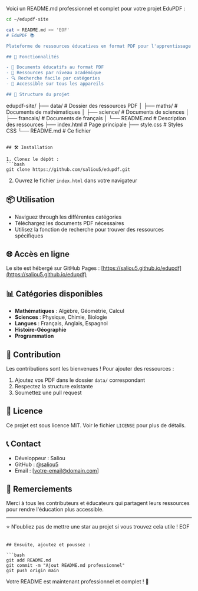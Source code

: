 Voici un README.md professionnel et complet pour votre projet EduPDF :

```bash
cd ~/edupdf-site

cat > README.md << 'EOF'
# EduPDF 📚

Plateforme de ressources éducatives en format PDF pour l'apprentissage et l'enseignement.

## 🚀 Fonctionnalités

- 📖 Documents éducatifs au format PDF
- 🎯 Ressources par niveau académique
- 🔍 Recherche facile par catégories
- 📱 Accessible sur tous les appareils

## 📁 Structure du projet

```
edupdf-site/
├── data/           # Dossier des ressources PDF
│   ├── maths/      # Documents de mathématiques
│   ├── science/    # Documents de sciences
│   ├── francais/   # Documents de français
│   └── README.md   # Description des ressources
├── index.html      # Page principale
├── style.css       # Styles CSS
└── README.md       # Ce fichier
```

## 🛠️ Installation

1. Clonez le dépôt :
```bash
git clone https://github.com/saliou5/edupdf.git
```

2. Ouvrez le fichier `index.html` dans votre navigateur

## 📦 Utilisation

- Naviguez through les différentes catégories
- Téléchargez les documents PDF nécessaires
- Utilisez la fonction de recherche pour trouver des ressources spécifiques

## 🌐 Accès en ligne

Le site est hébergé sur GitHub Pages :
[https://saliou5.github.io/edupdf](https://saliou5.github.io/edupdf)

## 📊 Catégories disponibles

- **Mathématiques** : Algèbre, Géométrie, Calcul
- **Sciences** : Physique, Chimie, Biologie
- **Langues** : Français, Anglais, Espagnol
- **Histoire-Géographie**
- **Programmation**

## 🤝 Contribution

Les contributions sont les bienvenues ! Pour ajouter des ressources :

1. Ajoutez vos PDF dans le dossier `data/` correspondant
2. Respectez la structure existante
3. Soumettez une pull request

## 📝 Licence

Ce projet est sous licence MIT. Voir le fichier `LICENSE` pour plus de détails.

## 📞 Contact

- Développeur : Saliou
- GitHub : [@saliou5](https://github.com/saliou5)
- Email : [votre-email@domain.com]

## 🙏 Remerciements

Merci à tous les contributeurs et éducateurs qui partagent leurs ressources pour rendre l'éducation plus accessible.

---

⭐ N'oubliez pas de mettre une star au projet si vous trouvez cela utile !
EOF
```

## Ensuite, ajoutez et poussez :

```bash
git add README.md
git commit -m "Ajout README.md professionnel"
git push origin main
```

Votre README est maintenant professionnel et complet ! 🚀

